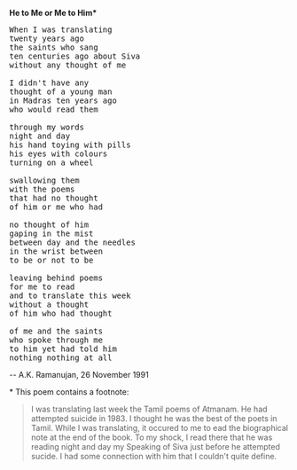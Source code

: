 **He to Me or Me to Him\***

<pre class="poem">
When I was translating
twenty years ago
the saints who sang
ten centuries ago about Siva
without any thought of me

I didn't have any
thought of a young man
in Madras ten years ago
who would read them

through my words
night and day
his hand toying with pills
his eyes with colours
turning on a wheel

swallowing them
with the poems
that had no thought
of him or me who had

no thought of him
gaping in the mist
between day and the needles
in the wrist between
to be or not to be

leaving behind poems
for me to read
and to translate this week
without a thought
of him who had thought

of me and the saints
who spoke through me
to him yet had told him
nothing nothing at all
</pre>

-- A.K. Ramanujan, 26 November 1991

\* This poem contains a footnote:

> I was translating last week the Tamil poems of Atmanam. He had attempted
> suicide in 1983. I thought he was the best of the poets in Tamil. While I was
> translating, it occured to me to ead the biographical note at the end of the
> book. To my shock, I read there that he was reading night and day my Speaking
> of Siva just before he attempted sucide. I had some connection with him that
> I couldn't quite define.
